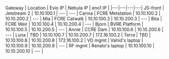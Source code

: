 Gateway | Location | Evio IP | Nebula IP | eno1 IP |
|---|---|---|---|
JS-front | Jetstream 2 | 10.10.100.1 | --- | --- |
Carina | FCRE Metstation | 10.10.100.2 | 10.10.200.2 | --- |
Mia | FCRE Catwalk | 10.10.100.3 | 10.10.200.3 | --- |
Bita | FCRE Weir | 10.10.100.4 | 10.10.200.4 | --- |
Bjorn | BVRE Platform | 10.10.100.5 | 10.10.200.5 | --- |
Annie | CCRE Dam | 10.10.100.6 | 10.10.200.6 | --- |
Luna | TBD | 10.10.100.7 | 10.10.200.7 | 172.16.100.2 |
Terra | TBD | 10.10.100.8 | 10.10.200.8 | 172.16.100.2 |
VD mgmt | Vahid's laptop | 10.10.100.9 | 10.10.200.9 | --- |
RF mgmt | Renato's laptop | 10.10.100.10 | 10.10.200.10 | --- |
